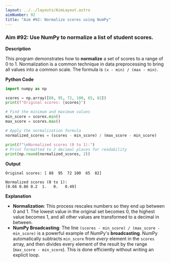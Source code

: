 ```yaml
---
layout: ../../layouts/AimLayout.astro
aimNumber: 92
title: "Aim #92: Normalize scores using NumPy"
---
```


### Aim #92: Use NumPy to normalize a list of student scores.

**Description**

This program demonstrates how to **normalize** a set of scores to a range of 0 to 1. Normalization is a common technique in data preprocessing to bring all values into a common scale. The formula is `(x - min) / (max - min)`.

**Python Code**

```python
import numpy as np

scores = np.array([88, 95, 72, 100, 65, 82])
print(f"Original scores: {scores}")

# Find the minimum and maximum values
min_score = scores.min()
max_score = scores.max()

# Apply the normalization formula
normalized_scores = (scores - min_score) / (max_score - min_score)

print(f"\nNormalized scores (0 to 1):")
# Print formatted to 2 decimal places for readability
print(np.round(normalized_scores, 2))
```

**Output**

```text
Original scores: [ 88  95  72 100  65  82]

Normalized scores (0 to 1):
[0.66 0.86 0.2  1.   0.   0.49]
```

**Explanation**

- **Normalization**: This process rescales numbers so they end up between 0 and 1. The lowest value in the original set becomes 0, the highest value becomes 1, and all other values are transformed to a decimal in between.
- **NumPy Broadcasting**: The line `(scores - min_score) / (max_score - min_score)` is a powerful example of NumPy's **broadcasting**. NumPy automatically subtracts `min_score` from *every* element in the `scores` array, and then divides every element of the result by the range (`max_score - min_score`). This is done efficiently without writing an explicit loop.

